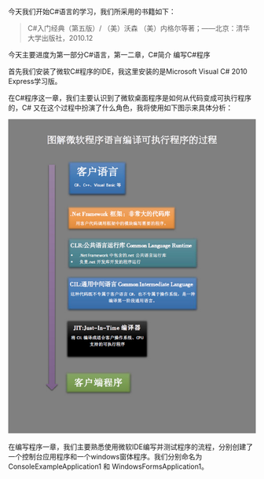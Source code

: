 今天我们开始C#语言的学习，我们所采用的书籍如下：

>C#入门经典（第五版）/ （美）沃森 （美）内格尔等著；——北京：清华大学出版社，2010.12

今天主要进度为第一部分C#语言，第一二章，C#简介  编写C#程序

首先我们安装了微软C#程序的IDE，我这里安装的是Microsoft Visual C# 2010 Express学习版。

在C#程序这一章，我们主要认识到了微软桌面程序是如何从代码变成可执行程序的，C# 又在这个过程中扮演了什么角色，我将使用如下图示来具体分析：

![图解程序语言编译](example0101.jpg)

在编写程序一章，我们主要熟悉使用微软IDE编写并测试程序的流程，分别创建了一个控制台应用程序和一个windows窗体程序。我们分别命名为ConsoleExampleApplication1 和 WindowsFormsApplication1。
